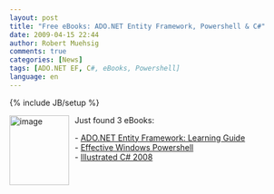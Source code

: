 ```yaml
---
layout: post
title: "Free eBooks: ADO.NET Entity Framework, Powershell & C#"
date: 2009-04-15 22:44
author: Robert Muehsig
comments: true
categories: [News]
tags: [ADO.NET EF, C#, eBooks, Powershell]
language: en
---
```

{% include JB/setup %}
<p><a href="{{BASE_PATH}}/assets/wp-images-en/image81.png"><img style="border-top-width: 0px; border-left-width: 0px; border-bottom-width: 0px; margin: 0px 10px 0px 0px; border-right-width: 0px" height="123" alt="image" src="{{BASE_PATH}}/assets/wp-images-en/image-thumb96.png" width="105" align="left" border="0" /></a>Just found 3 eBooks:</p>
<p>- <a href="http://weblogs.asp.net/zeeshanhirani/archive/2008/12/18/my-christmas-present-to-the-entity-framework-community.aspx">ADO.NET Entity Framework: Learning Guide</a>&#160; <br />- <a href="http://cid-5a8d2641e0963a97.skydrive.live.com/self.aspx/Public/Effective%20Windows%20PowerShell.pdf">Effective Windows Powershell</a>     <br />- <a href="http://www.red-gate.com/products/ants_profiler/boost_app_performance_ebook5.htm?utm_source=cp&amp;utm_medium=email&amp;utm_term=1260&amp;utm_content=boostappperf-ebook2-060409&amp;utm_campaign=antsprofiler">Illustrated C# 2008</a></p>
